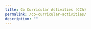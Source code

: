 ```yaml
---
title: Co Curricular Activities (CCA)
permalink: /co-curricular-activities/
description: ""
---
```



